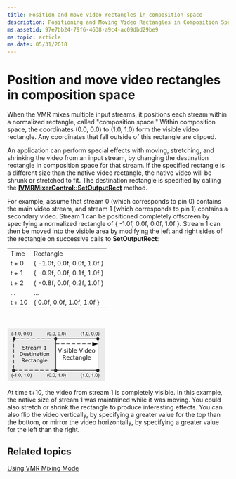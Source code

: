 ```yaml
---
title: Position and move video rectangles in composition space
description: Positioning and Moving Video Rectangles in Composition Space
ms.assetid: 97e7bb24-79f6-4638-a9c4-ac09dbd29be9
ms.topic: article
ms.date: 05/31/2018
---
```


# Position and move video rectangles in composition space

When the VMR mixes multiple input streams, it positions each stream within a normalized rectangle, called "composition space." Within composition space, the coordinates (0.0, 0.0) to (1.0, 1.0) form the visible video rectangle. Any coordinates that fall outside of this rectangle are clipped.

An application can perform special effects with moving, stretching, and shrinking the video from an input stream, by changing the destination rectangle in composition space for that stream. If the specified rectangle is a different size than the native video rectangle, the native video will be shrunk or stretched to fit. The destination rectangle is specified by calling the [**IVMRMixerControl::SetOutputRect**](/windows/desktop/api/Strmif/nf-strmif-ivmrmixercontrol-setmixingprefs) method.

For example, assume that stream 0 (which corresponds to pin 0) contains the main video stream, and stream 1 (which corresponds to pin 1) contains a secondary video. Stream 1 can be positioned completely offscreen by specifying a normalized rectangle of { -1.0f, 0.0f, 0.0f, 1.0f }. Stream 1 can then be moved into the visible area by modifying the left and right sides of the rectangle on successive calls to **SetOutputRect**:



|        |                             |
|--------|-----------------------------|
| Time   | Rectangle                   |
| t + 0  | { -1.0f, 0.0f, 0.0f, 1.0f } |
| t + 1  | { -0.9f, 0.0f, 0.1f, 1.0f } |
| t + 2  | { -0.8f, 0.0f, 0.2f, 1.0f } |
| ...    | ...                         |
| t + 10 | { 0.0f, 0.0f, 1.0f, 1.0f }  |



 

![moving a video stream in composition space](images/composition-space.png)

At time t+10, the video from stream 1 is completely visible. In this example, the native size of stream 1 was maintained while it was moving. You could also stretch or shrink the rectangle to produce interesting effects. You can also flip the video vertically, by specifying a greater value for the top than the bottom, or mirror the video horizontally, by specifying a greater value for the left than the right.

## Related topics

<dl> <dt>

[Using VMR Mixing Mode](using-vmr-mixing-mode.md)
</dt> </dl>

 

 



